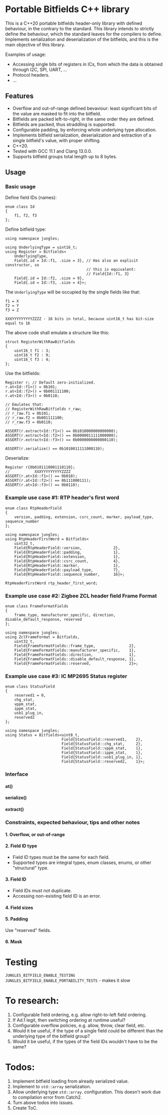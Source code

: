# Portable Bitfields C++ library

This is a C++20 portable bitfields header-only library with defined behaviour, in the contrary to the standard. 
This library intends to strictly define the behaviour, which the standard leaves for the compilers to 
define. Implements serialization and deserialization of the bitfields, and this is the main objective of this library.

Examples of usage:

* Accessing single bits of registers in ICs, from which the data is obtained through I2C, SPI, UART, ...
* Protocol headers.
* ...

## Features

* Overflow and out-of-range defined bevaviour: least significant bits of the value are masked to fit into the bitfield.
* Bitfields are packed left-to-right, in the same order they are defined.
* Bitfields are packed, thus straddling is supported.
* Configurable padding, by enforcing whole underlying type allocation.
* Implements bitfield serialization, deserialization and extraction of a single bitfield's value, with proper shifting.
* C++20.
* Tested with GCC 11.1 and Clang 13.0.0.
* Supports bitfield groups total length up to 8 bytes.

## Usage

### Basic usage

Define field IDs (names):

```
enum class Id
{
    f1, f2, f3
};
```

Define bitfield type:

```
using namespace jungles;

using UnderlyingType = uint16_t;
using Register = Bitfields<
    UnderlyingType, 
    Field{.id = Id::f1, .size = 3}, // Has also an explicit constructor, so
                                    // this is equivalent: 
                                    // Field{Id::f1, 3}
    Field{.id = Id::f2, .size = 9}, 
    Field{.id = Id::f3, .size = 4}>; 

```

The `UnderlyingType` will be occupied by the single fields like that:

```
f1 = X
f2 = Y
f3 = Z

XXXYYYYYYYYYZZZZ - 16 bits in total, because uint16_t has bit-size equal to 16
```

The above code shall emulate a structure like this:

```
struct RegisterWithRawBitfields
{
    uint16_t f1 : 3;
    uint16_t f2 : 9;
    uint16_t f3 : 4;
};
```

Use the bitfields:

```
Register r; // Default zero-initialized.
r.at<Id::f1>() = 0b101;
r.at<Id::f2>() = 0b001111100;
r.at<Id::f3>() = 0b0110;

// Emulates that:
// RegisterWithRawBitfields r_raw;
// r_raw.f1 = 0b101; 
// r_raw.f2 = 0b001111100; 
// r_raw.f3 = 0b0110; 

ASSERT(r.extract<Id::f1>() == 0b1010000000000000);
ASSERT(r.extract<Id::f2>() == 0b0000011111000000);
ASSERT(r.extract<Id::f3>() == 0b0000000000000110);

ASSERT(r.serialize() == 0b1010011111000110);

```

Deserialize:

```
Register r{0b0101110001110110};
//           XXXYYYYYYYYYZZZZ
ASSERT(r.at<Id::f1>() == 0b010);
ASSERT(r.at<Id::f2>() == 0b111000111);
ASSERT(r.at<Id::f3>() == 0b0110);
```

### Example use case #1: RTP header's first word

```
enum class RtpHeaderField
{
    version, padding, extension, csrc_count, marker, payload_type, sequence_number
};

using namespace jungles;
using RtpHeaderFirstWord = Bitfields<
    uint32_t,
    Field{RtpHeaderField::version,              2},
    Field{RtpHeaderField::padding,              1},
    Field{RtpHeaderField::extension,            1},
    Field{RtpHeaderField::csrc_count,           4},
    Field{RtpHeaderField::marker,               1},
    Field{RtpHeaderField::payload_type,         7},
    Field{RtpHeaderField::sequence_number,      16}>;

RtpHeaderFirstWord rtp_header_first_word;
```

### Example use case #2: Zigbee ZCL header field Frame Format

```
enum class FrameFormatFields
{
    frame_type, manufacturer_specific, direction, disable_default_response, reserved
};

using namespace jungles;
using ZclFrameFormat = Bitfields,
    uint32_t,
    Field{FrameFormatFields::frame_type,               2},
    Field{FrameFormatFields::manufacturer_specific,    1},
    Field{FrameFormatFields::direction,                1},
    Field{FrameFormatFields::disable_default_response, 1},
    Field{FrameFormatFields::reserved,                 2}>;
```

### Example use case #3: IC MP2695 Status register

```
enum class StatusField
{
    reserved1 = 0,
    chg_stat,
    vppm_stat,
    ippm_stat,
    usb1_plug_in,
    reserved2
};

using namespace jungles;
using Status = Bitfields<uint8_t, 
                         Field{StatusField::reserved1,    2}, 
                         Field{StatusField::chg_stat,     2},
                         Field{StatusField::vppm_stat,    1},
                         Field{StatusField::ippm_stat,    1},
                         Field{StatusField::usb1_plug_in, 1},
                         Field{StatusField::reserved2,    1}>;
```

### Interface

#### at()

#### serialize()

#### extract()

### Constraints, expected behaviour, tips and other notes

#### 1. Overflow, or out-of-range

#### 2. Field ID type

* Field ID types must be the same for each field.
* Supported types are integral types, enum classes, enums, or other "structural" type.

#### 3. Field ID

* Field IDs must not duplicate.
* Accessing non-existing field ID is an error.

#### 4. Field sizes

#### 5. Padding

Use "reserved" fields.

#### 6. Mask

# Testing

`JUNGLES_BITFIELD_ENABLE_TESTING`
`JUNGLES_BITFIELD_ENABLE_PORTABILITY_TESTS` - makes it slow

# To research:

1. Configurable field ordering, e.g. allow right-to-left field ordering.
2. If Ad.1 legit, then switching ordering at runtime useful?
3. Configurable overflow policies, e.g. allow, throw, clear field, etc.
4. Would it be useful, if the type of a single field could be different than the underlying type of the bitfield group?
5. Would it be useful, if the types of the field IDs wouldn't have to be the same?

# Todos:

1. Implement bitfield loading from already serialized value.
2. Implement to `std::array` serialization.
3. Allow underlying type `std::array`.
configuration. This doesn't work due to compilation error from Catch2.
4. Turn above todos into issues.
5. Create ToC.
